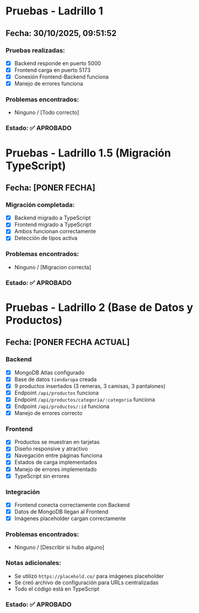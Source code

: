 # Pruebas - Ladrillo 1

## Fecha: 30/10/2025, 09:51:52

### Pruebas realizadas:

- [x] Backend responde en puerto 5000
- [x] Frontend carga en puerto 5173
- [x] Conexión Frontend-Backend funciona
- [x] Manejo de errores funciona

### Problemas encontrados:

- Ninguno / [Todo correcto]

### Estado: ✅ APROBADO

# Pruebas - Ladrillo 1.5 (Migración TypeScript)

## Fecha: [PONER FECHA]

### Migración completada:

- [x] Backend migrado a TypeScript
- [x] Frontend migrado a TypeScript
- [x] Ambos funcionan correctamente
- [x] Detección de tipos activa

### Problemas encontrados:

- Ninguno / [Migracion correcta]

### Estado: ✅ APROBADO

# Pruebas - Ladrillo 2 (Base de Datos y Productos)

## Fecha: [PONER FECHA ACTUAL]

### Backend

- [x] MongoDB Atlas configurado
- [x] Base de datos `tiendaropa` creada
- [x] 9 productos insertados (3 remeras, 3 camisas, 3 pantalones)
- [x] Endpoint `/api/productos` funciona
- [x] Endpoint `/api/productos/categoria/:categoria` funciona
- [x] Endpoint `/api/productos/:id` funciona
- [x] Manejo de errores correcto

### Frontend

- [x] Productos se muestran en tarjetas
- [x] Diseño responsive y atractivo
- [x] Navegación entre páginas funciona
- [x] Estados de carga implementados
- [x] Manejo de errores implementado
- [x] TypeScript sin errores

### Integración

- [x] Frontend conecta correctamente con Backend
- [x] Datos de MongoDB llegan al Frontend
- [x] Imágenes placeholder cargan correctamente

### Problemas encontrados:

- Ninguno / [Describir si hubo alguno]

### Notas adicionales:

- Se utilizó `https://placehold.co/` para imágenes placeholder
- Se creó archivo de configuración para URLs centralizadas
- Todo el código está en TypeScript

### Estado: ✅ APROBADO
